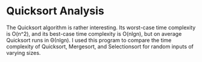 # Quicksort Analysis
The Quicksort algorithm is rather interesting. Its worst-case time complexity is
O(n^2), and its best-case time complexity is O(nlgn), but on average Quicksort runs in Θ(nlgn). I used
this program to compare the time complexity of Quicksort, Mergesort, and Selectionsort for random inputs of varying sizes.
